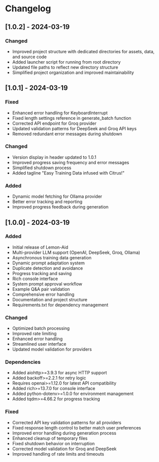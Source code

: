 # Changelog

## [1.0.2] - 2024-03-19

### Changed
- Improved project structure with dedicated directories for assets, data, and source code
- Added launcher script for running from root directory
- Updated file paths to reflect new directory structure
- Simplified project organization and improved maintainability

## [1.0.1] - 2024-03-19

### Fixed
- Enhanced error handling for KeyboardInterrupt
- Fixed length settings reference in generate_batch function
- Corrected API endpoint for Groq provider
- Updated validation patterns for DeepSeek and Groq API keys
- Removed redundant error messages during shutdown

### Changed
- Version display in header updated to 1.0.1
- Improved progress saving frequency and error messages
- Simplified shutdown process
- Added tagline "Easy Training Data infused with Citrus!"

### Added
- Dynamic model fetching for Ollama provider
- Better error tracking and reporting
- Improved progress feedback during generation

## [1.0.0] - 2024-03-19

### Added
- Initial release of Lemon-Aid
- Multi-provider LLM support (OpenAI, DeepSeek, Groq, Ollama)
- Asynchronous training data generation
- Dynamic prompt adaptation system
- Duplicate detection and avoidance
- Progress tracking and saving
- Rich console interface
- System prompt approval workflow
- Example Q&A pair validation
- Comprehensive error handling
- Documentation and project structure
- Requirements.txt for dependency management

### Changed
- Optimized batch processing
- Improved rate limiting
- Enhanced error handling
- Streamlined user interface
- Updated model validation for providers

### Dependencies
- Added aiohttp>=3.9.3 for async HTTP support
- Added backoff>=2.2.1 for retry logic
- Requires openai>=1.12.0 for latest API compatibility
- Added rich>=13.7.0 for console interface
- Added python-dotenv>=1.0.0 for environment management
- Added tqdm>=4.66.2 for progress tracking

### Fixed
- Corrected API key validation patterns for all providers
- Fixed response length control to better match user preferences
- Improved error handling during generation process
- Enhanced cleanup of temporary files
- Fixed shutdown behavior on interruption
- Corrected model validation for Groq and DeepSeek
- Improved handling of rate limits and timeouts 